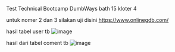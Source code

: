  Test Technical Bootcamp DumbWays bath 15 kloter 4

untuk nomer 2 dan 3 silakan uji disini
https://www.onlinegdb.com/

hasil tabel user tb
![image](https://user-images.githubusercontent.com/48621247/76682880-1c744000-6632-11ea-8151-0d8233a0f4b6.png)

hasil dari tabel coment tb
![image](https://user-images.githubusercontent.com/48621247/76682917-95739780-6632-11ea-9f61-86448b201883.png)

